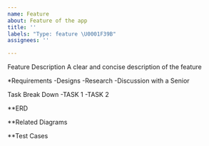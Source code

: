 ```yaml
---
name: Feature
about: Feature of the app
title: ''
labels: "Type: feature \U0001F39B️"
assignees: ''

---
```


Feature Description
A clear and concise description of the feature

*Requirements
-Designs
-Research
-Discussion with a Senior

Task Break Down
-TASK 1
-TASK 2

**ERD 

**Related Diagrams 

**Test Cases
